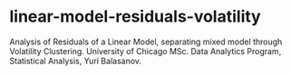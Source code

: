 # linear-model-residuals-volatility
Analysis of Residuals of a Linear Model, separating mixed model through Volatility Clustering. University of Chicago MSc. Data Analytics Program, Statistical Analysis, Yuri Balasanov.
